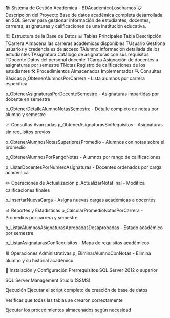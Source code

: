 📚 Sistema de Gestión Académica - BDAcademicoLoschamos
📋 Descripción del Proyecto
Base de datos académica completa desarrollada en SQL Server para gestionar información de estudiantes, docentes, carreras, asignaturas y calificaciones de una institución educativa.

🏗️ Estructura de la Base de Datos
📊 Tablas Principales
Tabla	Descripción
TCarrera	Almacena las carreras académicas disponibles
TUsuario	Gestiona usuarios y credenciales de acceso
TAlumno	Información detallada de los estudiantes
TAsignatura	Catálogo de asignaturas con sus requisitos
TDocente	Datos del personal docente
TCarga	Asignación de docentes a asignaturas por semestre
TNotas	Registro de calificaciones de los estudiantes
🛠️ Procedimientos Almacenados Implementados
🔍 Consultas Básicas
p_ObtenerAlumnosPorCarrera - Lista alumnos por carrera específica

p_ObtenerAsignaturasPorDocenteSemestre - Asignaturas impartidas por docente en semestre

p_ObtenerDetalleAlumnoNotasSemestre - Detalle completo de notas por alumno y semestre

📈 Consultas Avanzadas
p_ObtenerAsignaturasSinRequisitos - Asignaturas sin requisitos previos

p_ObtenerAlumnosNotasSuperioresPromedio - Alumnos con notas sobre el promedio

p_ObtenerAlumnosPorRangoNotas - Alumnos por rango de calificaciones

p_ListarDocentesPorNumeroAsignaturas - Docentes ordenados por carga académica

✏️ Operaciones de Actualización
p_ActualizarNotaFinal - Modifica calificaciones finales

p_InsertarNuevaCarga - Asigna nuevas cargas académicas a docentes

📊 Reportes y Estadísticas
p_CalcularPromedioNotasPorCarrera - Promedios por carrera y semestre

p_ListarAlumnosAsignaturasAprobadasDesaprobadas - Estado académico por semestre

p_ListarAsignaturasConRequisitos - Mapa de requisitos académicos

🗑️ Operaciones Administrativas
p_EliminarAlumnoConNotas - Elimina alumno y su historial académico

🚀 Instalación y Configuración
Prerrequisitos
SQL Server 2012 o superior

SQL Server Management Studio (SSMS)

Ejecución
Ejecutar el script completo de creación de base de datos

Verificar que todas las tablas se crearon correctamente

Ejecutar los procedimientos almacenados según necesidad